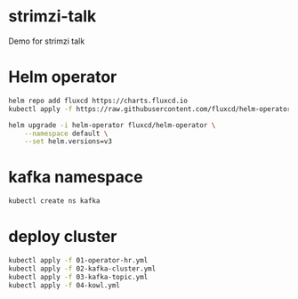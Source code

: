 # strimzi-talk
Demo for strimzi talk


# Helm operator
```bash
helm repo add fluxcd https://charts.fluxcd.io
kubectl apply -f https://raw.githubusercontent.com/fluxcd/helm-operator/1.2.0/deploy/crds.yaml

helm upgrade -i helm-operator fluxcd/helm-operator \
    --namespace default \
    --set helm.versions=v3
```

# kafka namespace
```bash
kubectl create ns kafka
```

# deploy cluster

```bash
kubectl apply -f 01-operator-hr.yml
kubectl apply -f 02-kafka-cluster.yml
kubectl apply -f 03-kafka-topic.yml
kubectl apply -f 04-kowl.yml
```